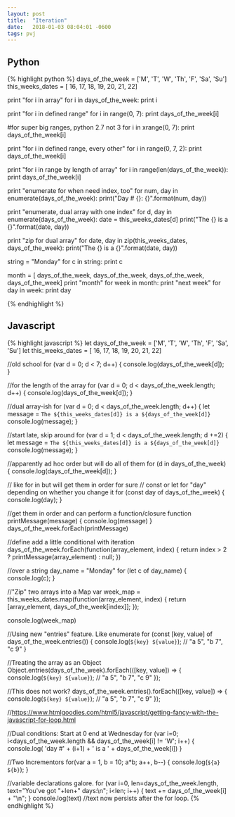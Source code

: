 ```yaml
---
layout: post
title:  "Iteration"
date:   2018-01-03 08:04:01 -0600
tags: pvj
---
```


## Python

{% highlight python %}
days_of_the_week = ['M', 'T', 'W', 'Th', 'F', 'Sa', 'Su']
this_weeks_dates = [ 16, 17, 18, 19, 20, 21, 22]

print "for i in array"
for i in days_of_the_week:
  print i

print "for i in defined range"
for i in range(0, 7):
    print days_of_the_week[i]

#for super big ranges, python 2.7 not 3
for i in xrange(0, 7):
    print days_of_the_week[i]

print "for i in defined range, every other"
for i in range(0, 7, 2):
    print days_of_the_week[i]

print "for i in range by length of array"
for i in range(len(days_of_the_week)):
     print days_of_the_week[i]

print "enumerate for when need index, too"
for num, day in enumerate(days_of_the_week):
    print("Day # {}: {}".format(num, day))

print "enumerate, dual array with one index"
for d, day in enumerate(days_of_the_week):
    date = this_weeks_dates[d]
    print("The {} is a {}".format(date, day))

print "zip for dual array"
for date, day in zip(this_weeks_dates, days_of_the_week):
    print("The {} is a {}".format(date, day))

string = "Monday"
for c in string:
    print c

month = [ days_of_the_week, days_of_the_week, days_of_the_week, days_of_the_week]
print "month"
for week in month:
    print "next week"
    for day in week:
        print day


{% endhighlight %}

## Javascript
{% highlight javascript %}
let days_of_the_week = ['M', 'T', 'W', 'Th', 'F', 'Sa', 'Su']
let this_weeks_dates = [ 16, 17, 18, 19, 20, 21, 22]


//old school
for (var d = 0; d < 7; d++) {
    console.log(days_of_the_week[d]);
}

//for the length of the array
for (var d = 0; d < days_of_the_week.length; d++) {
    console.log(days_of_the_week[d]);
}

//dual array-ish
for (var d = 0; d < days_of_the_week.length; d++) {
    let message = `The ${this_weeks_dates[d]} is a ${days_of_the_week[d]}`
    console.log(message);
}

//start late, skip around
for (var d = 1; d < days_of_the_week.length; d +=2) {
    let message = `The ${this_weeks_dates[d]} is a ${days_of_the_week[d]}`
    console.log(message);
}

//apparently ad hoc order but will do all of them
for (d in days_of_the_week) {
  console.log(days_of_the_week[d]);
}

// like for in but will get them in order for sure
// const or let for "day" depending on whether you change it
for (const day of days_of_the_week) {
  console.log(day);
}

//get them in order and can perform a function/closure
function printMessage(message) {
    console.log(message)
}
days_of_the_week.forEach(printMessage)

//define add a little conditional with iteration
days_of_the_week.forEach(function(array_element, index) {
  return index > 2 ? printMessage(array_element) : null;
})

//over a string
day_name = "Monday"
for (let c of day_name) {
  console.log(c);
}

//"Zip" two arrays into a Map
var week_map = this_weeks_dates.map(function(array_element, index) {
  return [array_element, days_of_the_week[index]];
});

console.log(week_map)

//Using new "entries" feature. Like enumerate
for (const [key, value] of days_of_the_week.entries()) {
  console.log(`${key} ${value}`); // "a 5", "b 7", "c 9"
}

//Treating the array as an Object
Object.entries(days_of_the_week).forEach(([key, value]) => {
console.log(`${key} ${value}`); // "a 5", "b 7", "c 9"
});

//This does not work?
days_of_the_week.entries().forEach(([key, value]) => {
console.log(`${key} ${value}`); // "a 5", "b 7", "c 9"
});

//https://www.htmlgoodies.com/html5/javascript/getting-fancy-with-the-javascript-for-loop.html

//Dual conditions: Start at 0 end at Wednesday
for (var i=0; i<days_of_the_week.length && days_of_the_week[i] != 'W'; i++) {
  console.log( 'day #' + (i+1) + ' is a ' + days_of_the_week[i])
}

//Two Incrementors
for(var a = 1, b = 10; a*b; a++, b--) {
  console.log(`${a} ${b}`);
}

//variable declarations galore.
for (var i=0, len=days_of_the_week.length, text="You've got "+len+" days:\n"; i<len; i++) {
    text += days_of_the_week[i] + "\n";
}
console.log(text) //text now persists after the for loop.
{% endhighlight %}
